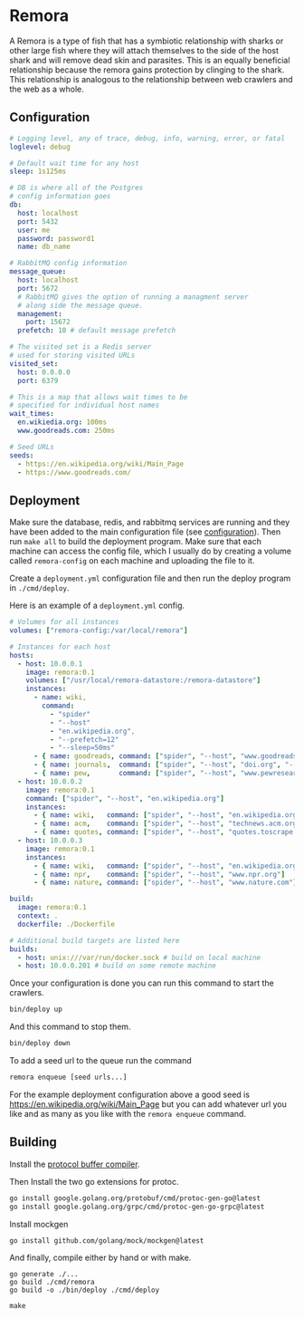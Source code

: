 # Remora

A Remora is a type of fish that has a symbiotic relationship with sharks or
other large fish where they will attach themselves to the side of the host shark
and will remove dead skin and parasites. This is an equally beneficial
relationship because the remora gains protection by clinging to the shark. This
relationship is analogous to the relationship between web crawlers and the web
as a whole.

## Configuration

```yaml
# Logging level, any of trace, debug, info, warning, error, or fatal
loglevel: debug

# Default wait time for any host
sleep: 1s125ms

# DB is where all of the Postgres
# config information goes
db:
  host: localhost
  port: 5432
  user: me
  password: password1
  name: db_name

# RabbitMQ config information
message_queue:
  host: localhost
  port: 5672
  # RabbitMQ gives the option of running a managment server
  # along side the message queue.
  management:
    port: 15672
  prefetch: 10 # default message prefetch

# The visited set is a Redis server
# used for storing visited URLs
visited_set:
  host: 0.0.0.0
  port: 6379

# This is a map that allows wait times to be
# specified for individual host names
wait_times:
  en.wikiedia.org: 100ms
  www.goodreads.com: 250ms

# Seed URLs
seeds:
  - https://en.wikipedia.org/wiki/Main_Page
  - https://www.goodreads.com/
```

## Deployment

Make sure the database, redis, and rabbitmq services are running and they have been
added to the main configuration file (see [configuration](#configuration)). Then
run `make all` to build the deployment program. Make sure that each machine can
access the config file, which I usually do by creating a volume called
`remora-config` on each machine and uploading the file to it.

Create a `deployment.yml` configuration file and then run the deploy program in
`./cmd/deploy`.

Here is an example of a `deployment.yml` config.

```yaml
# Volumes for all instances
volumes: ["remora-config:/var/local/remora"]

# Instances for each host
hosts:
  - host: 10.0.0.1
    image: remora:0.1
    volumes: ["/usr/local/remora-datastore:/remora-datastore"]
    instances:
      - name: wiki,
        command:
          - "spider"
          - "--host"
          - "en.wikipedia.org",
          - "--prefetch=12"
          - "--sleep=50ms"
      - { name: goodreads, command: ["spider", "--host", "www.goodreads.com", "--host", "www.goodreads.com"] }
      - { name: journals,  command: ["spider", "--host", "doi.org", "--host", "www.sciencemag.org", "--host", "www.acm.org"] }
      - { name: pew,       command: ["spider", "--host", "www.pewresearch.org", "--host", "www.goodreads.com"] }
  - host: 10.0.0.2
    image: remora:0.1
    command: ["spider", "--host", "en.wikipedia.org"]
    instances:
      - { name: wiki,   command: ["spider", "--host", "en.wikipedia.org"] }
      - { name: acm,    command: ["spider", "--host", "technews.acm.org", "--host", "www.acm.org"]    }
      - { name: quotes, command: ["spider", "--host", "quotes.toscrape.com"] }
  - host: 10.0.0.3
    image: remora:0.1
    instances:
      - { name: wiki,   command: ["spider", "--host", "en.wikipedia.org"] }
      - { name: npr,    command: ["spider", "--host", "www.npr.org"]           }
      - { name: nature, command: ["spider", "--host", "www.nature.com"]        }

build:
  image: remora:0.1
  context: .
  dockerfile: ./Dockerfile

# Additional build targets are listed here
builds:
  - host: unix:///var/run/docker.sock # build on local machine
  - host: 10.0.0.201 # build on some remote machine
```

Once your configuration is done you can run this command to start the crawlers.

```sh
bin/deploy up
```

And this command to stop them.

```sh
bin/deploy down
```

To add a seed url to the queue run the command

```sh
remora enqueue [seed urls...]
```

For the example deployment configuration above a good seed is
<https://en.wikipedia.org/wiki/Main_Page> but you can add whatever url you like
and as many as you like with the `remora enqueue` command.

## Building

Install the [protocol buffer compiler](https://grpc.io/docs/protoc-installation/).

Then Install the two go extensions for protoc.

```sh
go install google.golang.org/protobuf/cmd/protoc-gen-go@latest
go install google.golang.org/grpc/cmd/protoc-gen-go-grpc@latest
```

Install mockgen

```
go install github.com/golang/mock/mockgen@latest
```

And finally, compile either by hand or with make.

```
go generate ./...
go build ./cmd/remora
go build -o ./bin/deploy ./cmd/deploy
```

```
make
```

